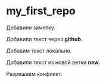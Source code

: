 # my_first_repo

Добавили заметку.

Добавили текст через **github**.

Добавим текст локально.

Добавили текст из новой ветки **new**.

Разрешаем конфликт.
